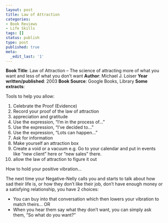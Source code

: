 ```yaml
---
layout: post
title: Law of Attraction
categories:
- Book Reviews
- Life Skills
tags: []
status: publish
type: post
published: true
meta:
  _edit_last: '1'
---
```

<strong>Book Title</strong>: Law of Attraction – The science of attracting more of what you want and less of what you don’t want
<strong> Author</strong>: Michael J. Loiser
<strong> Year written/published</strong>: 2003
<strong> Book Source</strong>: Google Books, Library
<strong>Some extracts</strong>:

Tools to help you allow:
<ol>
	<li>Celebrate the Proof (Evidence)</li>
	<li>Record your proof of the law of attraction</li>
	<li>appreciation and gratitude</li>
	<li>Use the expression, “I’m in the process of…”</li>
	<li>Use the expression, “I’ve decided to…”</li>
	<li>Use the expression, “Lots can happen…”</li>
	<li>Ask for information</li>
	<li>Make yourself an attraction box</li>
	<li>Create a void or a vacuum e.g. Go to your calendar and put in events like “new client” here or “new sales” there.</li>
	<li>allow the law of attraction to figure it out</li>
</ol>
How to hold your positive vibration…

The next time your Negative-Nelly calls you and starts to talk about how sad their life is, or how they don’t like their job, don’t have enough money or a satisfying relationship, you have 2 choices:
<ul>
	<li>You can buy into that conversation which then lowers your vibration to match theirs…<span> </span>OR</li>
	<li>When you hear them say what they don’t want, you can simply ask them, “So what do you want?”</li>
</ul>
